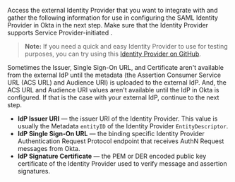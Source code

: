 Access the external <StackSelector snippet="idp" noSelector inline /> Identity Provider that you want to integrate with and gather the following information for use in configuring the SAML Identity Provider in Okta in the next step. Make sure that the <StackSelector snippet="idp" noSelector inline /> Identity Provider supports Service Provider-initiated <StackSelector snippet="idp" noSelector inline />.

> **Note:** If you need a quick and easy <StackSelector snippet="idp" noSelector inline /> Identity Provider to use for testing purposes, you can try using this [<StackSelector snippet="idp" noSelector inline /> Identity Provider on GitHub](https://github.com/mcguinness/saml-idp).

Sometimes the Issuer, Single Sign-On URL, and Certificate aren't available from the external IdP until the metadata (the Assertion Consumer Service URL (ACS URL) and Audience URI) is uploaded to the external IdP. And, the ACS URL and Audience URI values aren't available until the IdP in Okta is configured. If that is the case with your external IdP, continue to the next step.

* **IdP Issuer URI** &mdash; the issuer URI of the Identity Provider. This value is usually the <StackSelector snippet="idp" noSelector inline /> Metadata `entityID` of the Identity Provider `EntityDescriptor`.
* **IdP Single Sign-On URL** &mdash; the binding specific Identity Provider Authentication Request Protocol endpoint that receives <StackSelector snippet="idp" noSelector inline /> AuthN Request messages from Okta.
* **IdP Signature Certificate** &mdash; the PEM or DER encoded public key certificate of the Identity Provider used to verify <StackSelector snippet="idp" noSelector inline /> message and assertion signatures.
